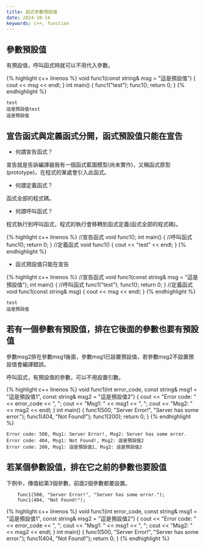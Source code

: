```yaml
---
title: 函式參數預設值
date: 2024-10-14
keywords: c++, function 
---
```


## 參數預設值

有預設值，呼叫函式時就可以不用代入參數。

{% highlight c++ linenos %}
void func1(const string& msg = "這是預設值") {
    cout << msg << endl;
}
int main() {
    func1("test");
    func1();
    return 0;
}
{% endhighlight %}

```
test
這是預設值test
這是預設值
```

## 宣告函式與定義函式分開，函式預設值只能在宣告

- 何謂宣告函式？

宣告就是告訴編譯器我有一個函式藍圖模型(尚未實作)，又稱函式原型(prototype)，在程式的某處會引入此函式。

- 何謂定義函式？

函式全部的程式碼。

- 何謂呼叫函式？

程式執行到呼叫函式，程式的執行會移轉到函式定義(函式全部的程式碼)。

{% highlight c++ linenos %}
//宣告函式
void func1();
int main() {
	//呼叫函式
    func1();
    return 0;
}
//定義函式
void func1() {
	cout << "test" << endl;
}
{% endhighlight %}

- 函式預設值只能在宣告

{% highlight c++ linenos %}
//宣告函式
void func1(const string& msg = "這是預設值");
int main() {
	//呼叫函式
    func1("test");
    func1();
    return 0;
}
//定義函式
void func1(const string& msg) {
    cout << msg << endl;
}
{% endhighlight %}

```
test
這是預設值
```

## 若有一個參數有預設值，排在它後面的參數也要有預設值

參數msg2排在參數msg1後面，參數msg1已設置預設值，若參數msg2不設置預設值會編譯錯誤。

呼叫函式，有預設值的參數，可以不用設置引數。

{% highlight c++ linenos %}
void func1(int error_code, const string& msg1 = "這是預設值1", const string& msg2 = "這是預設值2") {
    cout << "Error code: " << error_code << ", ";
    cout << "Msg1: " << msg1 << ", ";
    cout << "Msg2: " << msg2 << endl;
}
int main() {
    func1(500, "Server Error!", "Server has some error.");
    func1(404, "Not Found!");
    func1(200);
    return 0;
}
{% endhighlight %}

```
Error code: 500, Msg1: Server Error!, Msg2: Server has some error.
Error code: 404, Msg1: Not Found!, Msg2: 這是預設值2
Error code: 200, Msg1: 這是預設值1, Msg2: 這是預設值2
```

## 若某個參數設值，排在它之前的參數也要設值

下例中，傳值給第3個參數，前面2個參數都要設置。

```
    func1(500, "Server Error!", "Server has some error.");
    func1(404, "Not Found!");
```


{% highlight c++ linenos %}
void func1(int error_code, const string& msg1 = "這是預設值1", const string& msg2 = "這是預設值2") {
    cout << "Error code: " << error_code << ", ";
    cout << "Msg1: " << msg1 << ", ";
    cout << "Msg2: " << msg2 << endl;
}
int main() {
    func1(500, "Server Error!", "Server has some error.");
    func1(404, "Not Found!");
    return 0;
}
{% endhighlight %}


